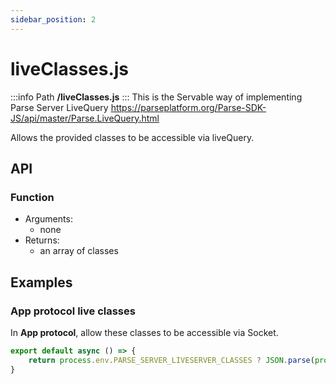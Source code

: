 ```yaml
---
sidebar_position: 2
---
```


# liveClasses.js

:::info Path
**/liveClasses.js**
:::
This is the Servable way of implementing Parse Server LiveQuery https://parseplatform.org/Parse-SDK-JS/api/master/Parse.LiveQuery.html

Allows the provided classes to be accessible via liveQuery.

## API

### Function
- Arguments:
    - none
- Returns:
    - an array of classes

## Examples

### App protocol live classes
In **App protocol**, allow these classes to be accessible via Socket.

```js
export default async () => {
    return process.env.PARSE_SERVER_LIVESERVER_CLASSES ? JSON.parse(process.env.PARSE_SERVER_LIVESERVER_CLASSES) : []
}
```